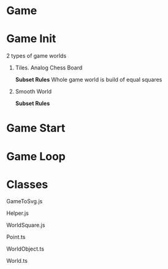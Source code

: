 # Game

# Game Init
2 types of game worlds

1. Tiles. Analog Chess Board

    __Subset Rules__
    Whole game world is build of equal squares
2. Smooth World 

    __Subset Rules__

# Game Start

# Game Loop


# Classes
GameToSvg.js

Helper.js

WorldSquare.js

Point.ts

WorldObject.ts


World.ts
